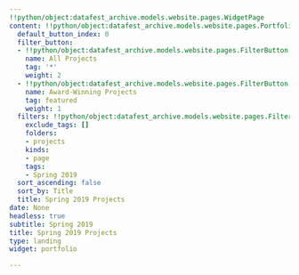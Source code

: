 ```yaml
---
!!python/object:datafest_archive.models.website.pages.WidgetPage
content: !!python/object:datafest_archive.models.website.pages.PortfolioWidget
  default_button_index: 0
  filter_button:
  - !!python/object:datafest_archive.models.website.pages.FilterButton
    name: All Projects
    tag: '*'
    weight: 2
  - !!python/object:datafest_archive.models.website.pages.FilterButton
    name: Award-Winning Projects
    tag: featured
    weight: 1
  filters: !!python/object:datafest_archive.models.website.pages.Filters
    exclude_tags: []
    folders:
    - projects
    kinds:
    - page
    tags:
    - Spring 2019
  sort_ascending: false
  sort_by: Title
  title: Spring 2019 Projects
date: None
headless: true
subtitle: Spring 2019
title: Spring 2019 Projects
type: landing
widget: portfolio

---
```

